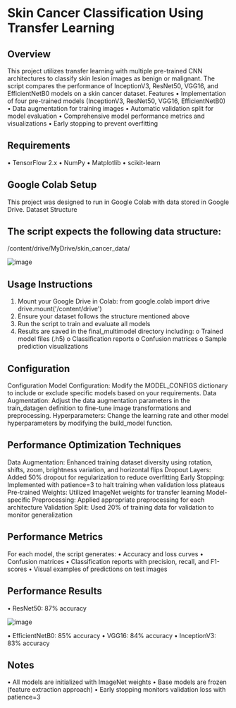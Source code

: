 # Skin Cancer Classification Using Transfer Learning
## Overview
This project utilizes transfer learning with multiple pre-trained CNN architectures to classify skin lesion images as benign or malignant. The script compares the performance of InceptionV3, ResNet50, VGG16, and EfficientNetB0 models on a skin cancer dataset.
Features
•	Implementation of four pre-trained models (InceptionV3, ResNet50, VGG16, EfficientNetB0)
•	Data augmentation for training images
•	Automatic validation split for model evaluation
•	Comprehensive model performance metrics and visualizations
•	Early stopping to prevent overfitting
## Requirements
•	TensorFlow 2.x
•	NumPy
•	Matplotlib
•	scikit-learn
## Google Colab Setup
This project was designed to run in Google Colab with data stored in Google Drive.
Dataset Structure
## The script expects the following data structure:
/content/drive/MyDrive/skin_cancer_data/

![image](https://github.com/user-attachments/assets/c62b0840-eb5f-45a4-8853-227bcace2c37)

## Usage Instructions
1.	Mount your Google Drive in Colab: 
from google.colab import drive
drive.mount('/content/drive')
2.	Ensure your dataset follows the structure mentioned above
3.	Run the script to train and evaluate all models
4.	Results are saved in the final_multimodel directory including: 
o	Trained model files (.h5)
o	Classification reports
o	Confusion matrices
o	Sample prediction visualizations
## Configuration
Configuration
Model Configuration: Modify the MODEL_CONFIGS dictionary to include or exclude specific models based on your requirements.
Data Augmentation: Adjust the data augmentation parameters in the train_datagen definition to fine-tune image transformations and preprocessing.
Hyperparameters: Change the learning rate and other model hyperparameters by modifying the build_model function.
## Performance Optimization Techniques
Data Augmentation: Enhanced training dataset diversity using rotation, shifts, zoom, brightness variation, and horizontal flips
Dropout Layers: Added 50% dropout for regularization to reduce overfitting
Early Stopping: Implemented with patience=3 to halt training when validation loss plateaus
Pre-trained Weights: Utilized ImageNet weights for transfer learning
Model-specific Preprocessing: Applied appropriate preprocessing for each architecture
Validation Split: Used 20% of training data for validation to monitor generalization
## Performance Metrics
For each model, the script generates:
•	Accuracy and loss curves
•	Confusion matrices
•	Classification reports with precision, recall, and F1-scores
•	Visual examples of predictions on test images
## Performance Results
•	ResNet50: 87% accuracy

![image](https://github.com/user-attachments/assets/7b43c419-4f89-4c60-89f5-896bc306ad07)

•	EfficientNetB0: 85% accuracy
•	VGG16: 84% accuracy
•	InceptionV3: 83% accuracy
## Notes
•	All models are initialized with ImageNet weights
•	Base models are frozen (feature extraction approach)
•	Early stopping monitors validation loss with patience=3




